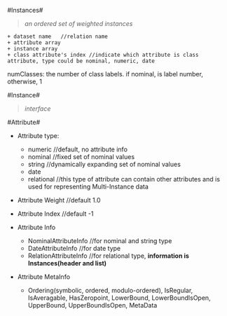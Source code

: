 #Instances#
>*an ordered set of weighted instances*


	+ dataset name   //relation name
	+ attribute array
	+ instance array
	+ class attribute's index //indicate which attribute is class attribute, type could be nominal, numeric, date

numClasses:  the number of class labels. if nominal, is label number, otherwise, 1


#Instance#
>*interface*



#Attribute#
+ Attribute type:

	+ numeric  //default, no attribute info
	+ nominal  //fixed set of nominal values
	+ string   //dynamically expanding set of nominal values
	+ date
	+ relational //this type of attribute can contain other attributes and is used for representing Multi-Instance data

+ Attribute Weight   //default 1.0
+ Attribute Index    //default -1
+ Attribute Info 
	+ NominalAttributeInfo    //for nominal and string type
	+ DateAttributeInfo       //for date type
	+ RelationAttributeInfo   //for relational type,   **information is Instances(header and list)**
+ Attribute MetaInfo
	+ Ordering(symbolic, ordered, modulo-ordered), IsRegular, IsAveragable, HasZeropoint, LowerBound, LowerBoundIsOpen, UpperBound, UpperBoundIsOpen, MetaData